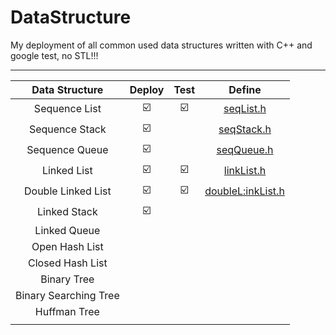 # DataStructure

My deployment of all common used data structures written with C++ and google test, no STL!!!

****

| Data Structure | Deploy | Test | Define |
|:----------:|:------:|:------:|:-----:|
| Sequence List | :ballot_box_with_check: | :ballot_box_with_check: | [seqList.h](./include/seqList.h) |
| Sequence Stack | :ballot_box_with_check: |  | [seqStack.h](./include/seqStack.h) |
| Sequence Queue | :ballot_box_with_check: |  | [seqQueue.h](./include/seqQueue.h) |
| Linked List | :ballot_box_with_check: | :ballot_box_with_check: | [linkList.h](./include/linkList.h) |
| Double Linked List | :ballot_box_with_check: | :ballot_box_with_check: | [doubleL:inkList.h](./include/doubleLinkList.h) | 
| Linked Stack | :ballot_box_with_check: |  |  |
| Linked Queue |  |  |  |
| Open Hash List ||||
| Closed Hash List||||
| Binary Tree ||||
| Binary Searching Tree ||||
| Huffman Tree ||||
||||

